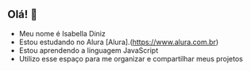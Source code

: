 ## Olá! 👋

- Meu nome é Isabella Diniz
- Estou estudando no Alura [Alura].(https://www.alura.com.br)
- Estou aprendendo a linguagem JavaScript
- Utilizo esse espaço para me organizar e compartilhar meus projetos
